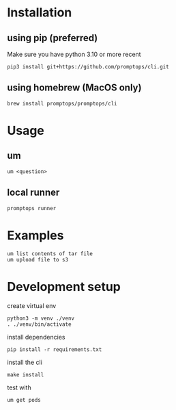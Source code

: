# Installation

## using pip (preferred)
Make sure you have python 3.10 or more recent
```shell
pip3 install git+https://github.com/promptops/cli.git
```

## using homebrew (MacOS only)
```shell
brew install promptops/promptops/cli
```


# Usage

## um

```shell
um <question>
```

## local runner

```shell
promptops runner
```

# Examples

```shell
um list contents of tar file
um upload file to s3
```


# Development setup

create virtual env

```shell
python3 -m venv ./venv
. ./venv/bin/activate
```

install dependencies

```shell
pip install -r requirements.txt
```

install the cli

```shell
make install
```

test with

```shell
um get pods
```
